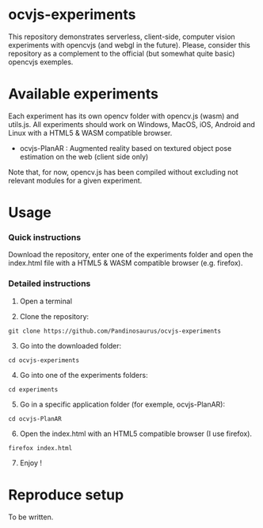 # ocvjs-experiments
This repository demonstrates serverless, client-side, computer vision experiments with opencvjs (and webgl in the future).
Please, consider this repository as a complement to the official (but somewhat quite basic) opencvjs exemples.


# Available experiments
Each experiment has its own opencv folder with opencv.js (wasm) and utils.js. All experiments should work on Windows, MacOS, iOS, Android and Linux with a HTML5 & WASM compatible browser.


* ocvjs-PlanAR : Augmented reality based on textured object pose estimation on the web (client side only)


Note that, for now, opencv.js has been compiled without excluding not relevant modules for a given experiment.


# Usage
### Quick instructions
Download the repository, enter one of the experiments folder and open the index.html file with a HTML5 & WASM compatible browser (e.g. firefox).

### Detailed instructions
1) Open a terminal

2) Clone the repository:

```
git clone https://github.com/Pandinosaurus/ocvjs-experiments
```

3) Go into the downloaded folder:

```
cd ocvjs-experiments
```

4) Go into one of the experiments folders:

```
cd experiments
```

5) Go in a specific application folder (for exemple, ocvjs-PlanAR):

```
cd ocvjs-PlanAR
```

6) Open the index.html with an HTML5 compatible browser (I use firefox).

```
firefox index.html
```

7) Enjoy !

# Reproduce setup
To be written.

